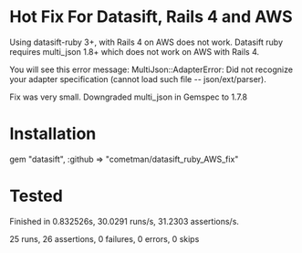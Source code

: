 Hot Fix For Datasift, Rails 4 and AWS
=====================

Using datasift-ruby 3+, with Rails 4 on AWS does not work.  Datasift ruby requires multi_json 1.8+ which does not work on AWS with Rails 4. 

You will see this error message: MultiJson::AdapterError: Did not recognize your adapter specification (cannot load such file -- json/ext/parser).

Fix was very small.  Downgraded multi_json in Gemspec to 1.7.8

Installation
=====================

gem "datasift", :github => "cometman/datasift_ruby_AWS_fix"

Tested
=====================
Finished in 0.832526s, 30.0291 runs/s, 31.2303 assertions/s.

25 runs, 26 assertions, 0 failures, 0 errors, 0 skips
